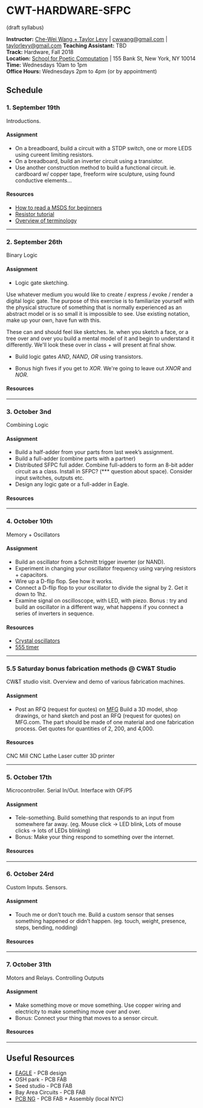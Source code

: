 # CWT-HARDWARE-SFPC

(draft syllabus)

**Instructor:** [Che-Wei Wang + Taylor Levy](http://cwandt.com) | [cwwang@gmail.com](mailto:cwwang@gmail.com) | [taylorlevy@gmail.com](mailto:taylorlevy@gmail.com) 
**Teaching Assistant:** TBD  
**Track:** Hardware, Fall 2018  
**Location:** [School for Poetic Computation](http://sfpc.io/) | 155 Bank St, New York, NY 10014  
**Time:** Wednesdays 10am to 1pm  
**Office Hours:** Wednesdays 2pm to 4pm (or by appointment)

## Schedule

### 1. September 19th

Introductions.

#### Assignment  
* On a breadboard, build a circuit with a STDP switch, one or more LEDS using cureent limiting resistors.
* On a breadboard, build an inverter circuit using a transistor.
* Use another construction method to build a functional circuit. ie. cardboard w/ copper tape, freeform wire sculpture, using found conductive elements...

#### Resources
* [How to read a MSDS for beginners](https://justinlavallee.pages.cba.mit.edu/tutorials/how-to-read-SDS/index.html)
* [Resistor tutorial](https://learn.sparkfun.com/tutorials/resistors)
* [Overview of terminology](http://academy.cba.mit.edu/classes/electronics_design/index.html)

---

### 2. September 26th

Binary Logic

#### Assignment 

* Logic gate sketching.

Use whatever medium you would like to create / express / evoke / render a digital logic gate. The purpose of this exercise is to familiarize yourself with the physical structure of something that is normally experienced as an abstract model or is so small it is impossible to see. Use existing notation, make up your own, have fun with this.

These can and should feel like sketches. Ie. when you  sketch a face, or a tree over and over you build a mental model of it and begin to understand it differently. We'll look these over in class + will present at final show.

* Build logic gates *AND*, *NAND*, *OR* using transistors.

* Bonus high fives if you get to *XOR*. We're going to leave out *XNOR* and *NOR*.


#### Resources  


---

### 3. October 3nd

Combining Logic

#### Assignment 

* Build a half-adder from your parts from last week’s assignment.
* Build a full-adder (combine parts with a partner)
* Distributed SFPC full adder. Combine full-adders to form an 8-bit adder circuit as a class. Install in SFPC? (*** question about space). Consider input switches, outputs etc.
* Design any logic gate or a full-adder in Eagle.


#### Resources  


---

### 4. October 10th

Memory + Oscillators

#### Assignment 

* Build an oscillator from a Schmitt trigger inverter (or NAND).
* Experiment in changing your oscillator frequency using varying resistors + capacitors.
* Wire up a D-flip flop. See how it works.
* Connect a D-flip flop to your oscillator to divide the signal by 2. Get it down to 1hz.
* Examine signal on oscilloscope, with LED, with piezo.
Bonus : try and build an oscillator in a different way, what happens if you connect a series of inverters in sequence.


#### Resources  

* [Crystal oscillators](https://www.electronics-tutorials.ws/oscillator/crystal.html)
* [555 timer](https://en.wikipedia.org/wiki/555_timer_IC)

---

### 5.5 Saturday bonus fabrication methods @ CW&T Studio

CW&T studio visit. Overview and demo of various fabrication machines.

#### Assignment 
* Post an RFQ (request for quotes) on [MFG](mfg.com)
Build a 3D model, shop drawings, or hand sketch and post an RFQ (request for quotes) on MFG.com. The part should be made of one material and one fabrication process. Get quotes for quantities of 2, 200, and 4,000.

#### Resources  
CNC Mill
CNC Lathe
Laser cutter
3D printer

---

### 5. October 17th

Microcontroller. Serial In/Out. Interface with OF/P5

#### Assignment 

* Tele-something. Build something that responds to an input from somewhere far away. (eg. Mouse click -> LED blink, Lots of mouse clicks -> lots of LEDs blinking)  
* Bonus: Make your thing respond to something over the internet.


#### Resources  


---

### 6. October 24rd

Custom Inputs. Sensors.

#### Assignment 

* Touch me or don’t touch me. Build a custom sensor that senses something happened or didn’t happen.  (eg. touch, weight, presence, steps, bending, nodding)

#### Resources  


---

### 7. October 31th

Motors and Relays. Controlling Outputs

#### Assignment 

* Make something move or move something. Use copper wiring and electricity to make something move over and over. 
* Bonus: Connect your thing that moves to a sensor circuit.

#### Resources  

---


## Useful Resources
* [EAGLE](https://www.autodesk.com/products/eagle/overview) - PCB design
* OSH park - PCB FAB
* Seed studio - PCB FAB
* Bay Area Circuits - PCB FAB
* [PCB NG](https://www.pcb.ng/) - PCB FAB + Assembly (local NYC)



